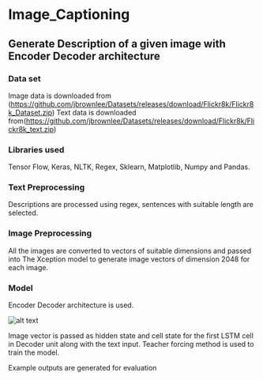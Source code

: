 # Image_Captioning
##  Generate Description of a given image with Encoder Decoder architecture ##
### Data set ###
Image data is downloaded from (https://github.com/jbrownlee/Datasets/releases/download/Flickr8k/Flickr8k_Dataset.zip)
Text data is downloaded from(https://github.com/jbrownlee/Datasets/releases/download/Flickr8k/Flickr8k_text.zip)

### Libraries used ###
Tensor Flow, Keras, NLTK, Regex, Sklearn, Matplotlib, Numpy and Pandas.

### Text Preprocessing ###
Descriptions are processed using regex, sentences with suitable length are selected.

### Image Preprocessing ###
All the images are converted to vectors of suitable dimensions and passed into The Xception model to generate image vectors of dimension 2048 for each image.

### Model ###
Encoder Decoder architecture is used.

![alt text](https://raw.githubusercontent.com/yunjey/pytorch-tutorial/master/tutorials/03-advanced/image_captioning/png/model.png)
 
Image vector is passed as hidden state and cell state for the first LSTM cell in Decoder unit along with the text input.
Teacher forcing method is used to train the model. 

Example outputs are generated for evaluation





